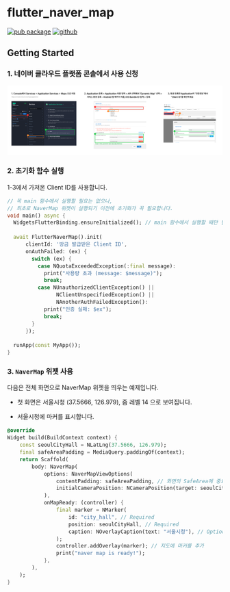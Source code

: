 # flutter_naver_map

[![pub package](https://img.shields.io/pub/v/flutter_naver_map.svg?color=4285F4)](https://pub.dev/packages/flutter_naver_map)
[![github](https://img.shields.io/github/stars/note11g/flutter_naver_map)](https://github.com/note11g/flutter_naver_map)

## Getting Started

###  1. 네이버 클라우드 플랫폼 콘솔에서 사용 신청

![네이버 클라우드 플랫폼 콘솔 사용 신청 방법](/docs_asset/start_1.png)

### 2. 초기화 함수 실행

1-3에서 가져온 Client ID를 사용합니다.

```dart
// 꼭 main 함수에서 실행할 필요는 없으나, 
// 최초로 NaverMap 위젯이 실행되기 이전에 초기화가 꼭 필요합니다.
void main() async {
  WidgetsFlutterBinding.ensureInitialized(); // main 함수에서 실행할 때만 필요

  await FlutterNaverMap().init(
      clientId: '방금 발급받은 Client ID',
      onAuthFailed: (ex) {
        switch (ex) {
          case NQuotaExceededException(:final message):
            print("사용량 초과 (message: $message)");
            break;
          case NUnauthorizedClientException() ||
                NClientUnspecifiedException() ||
                NAnotherAuthFailedException():
            print("인증 실패: $ex");
            break;
        }
      });

  runApp(const MyApp());
}
```

### 3. `NaverMap` 위젯 사용

다음은 전체 화면으로 NaverMap 위젯을 띄우는 예제입니다.

- 첫 화면은 서울시청 (37.5666, 126.979), 줌 레벨 14 으로 보여집니다.

- 서울시청에 마커를 표시합니다.

```dart
@override
Widget build(BuildContext context) {
    const seoulCityHall = NLatLng(37.5666, 126.979);
    final safeAreaPadding = MediaQuery.paddingOf(context); 
    return Scaffold(
        body: NaverMap(
            options: NaverMapViewOptions(
                contentPadding: safeAreaPadding, // 화면의 SafeArea에 중요 지도 요소가 들어가지 않도록 설정하는 Padding. 필요한 경우에만 사용하세요.
                initialCameraPosition: NCameraPosition(target: seoulCityHall, zoom: 14),
            ), 
            onMapReady: (controller) {
                final marker = NMarker(
                    id: "city_hall", // Required
                    position: seoulCityHall, // Required
                    caption: NOverlayCaption(text: "서울시청"), // Optional
                );
                controller.addOverlay(marker); // 지도에 마커를 추가
                print("naver map is ready!");
            },
        ),
    );
}
```